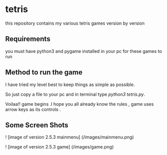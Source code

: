 
# tetris

this repository contains my various tetris games version by  version

## Requirements

you must have python3 and pygame installed in your pc for these games to run

## Method to run the game 

I have tried my level best to keep things as simple as possible.

So just copy a file to your pc and in terminal type *python3 tetris.py*.

Voilaa!! game begins .I hope you all already know the rules , game uses arrow keys as its controls .

## Some Screen Shots


! [image of version 2.5.3 mainmenu]
(/images/mainmenu.png)


! [image of version 2.5.3 game]
(/images/game.png)
